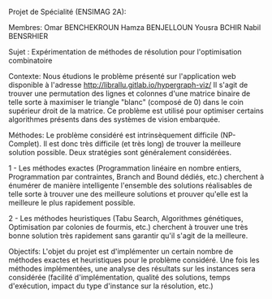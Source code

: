 Projet de Spécialité (ENSIMAG 2A):

Membres:
Omar BENCHEKROUN
Hamza BENJELLOUN
Yousra BCHIR
Nabil BENSRHIER

Sujet : Expérimentation de méthodes de résolution pour l'optimisation combinatoire


Contexte:
Nous étudions le problème présenté sur l'application web disponible à l'adresse http://librallu.gitlab.io/hypergraph-viz/
Il s'agit de trouver une permutation des lignes et colonnes d'une matrice binaire de telle sorte à maximiser 
le triangle "blanc" (composé de 0) dans le coin supérieur droit de la matrice.
Ce problème est utilisé pour optimiser certains algorithmes présents dans des systèmes de vision embarquée.


Méthodes:
Le problème considéré est intrinsèquement difficile (NP-Complet). Il est donc très difficile (et très long) de trouver 
la meilleure solution possible. Deux stratégies sont généralement considérées.

1 - Les méthodes exactes (Programmation linéaire en nombre entiers, Programmation par contraintes, Branch and Bound 
dédiés, etc.) cherchent à énumérer de manière intelligente l'ensemble des solutions réalisables de telle sorte à trouver 
une des meilleure solutions et prouver qu'elle est la meilleure le plus rapidement possible.

2 - Les méthodes heuristiques (Tabu Search, Algorithmes génétiques, Optimisation par colonies de fourmis, etc.) cherchent
à trouver une très bonne solution très rapidement sans garantir qu'il s'agit de la meilleure.


Objectifs:
L'objet du projet est d'implémenter un certain nombre de méthodes exactes et heuristiques pour le problème considéré.
Une fois les méthodes implémentées, une analyse des résultats sur les instances sera considérée (facilité d'implémentation,
qualité des solutions, temps d'exécution, impact du type d'instance sur la résolution, etc.)